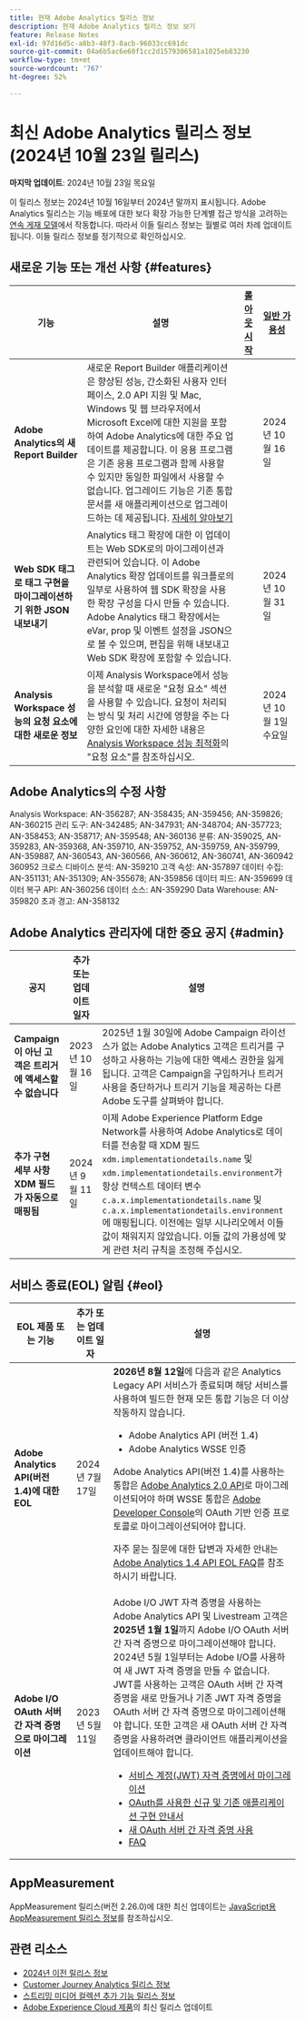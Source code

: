 ```yaml
---
title: 현재 Adobe Analytics 릴리스 정보
description: 현재 Adobe Analytics 릴리스 정보 보기
feature: Release Notes
exl-id: 97d16d5c-a8b3-48f3-8acb-96033cc691dc
source-git-commit: 04a6b5ac6e60f1cc2d1579306581a1025eb83230
workflow-type: tm+mt
source-wordcount: '767'
ht-degree: 52%

---
```


# 최신 Adobe Analytics 릴리스 정보 (2024년 10월 23일 릴리스)

**마지막 업데이트**: 2024년 10월 23일 목요일

이 릴리스 정보는 2024년 10월 16일부터 2024년 말까지 표시됩니다. Adobe Analytics 릴리스는 기능 배포에 대한 보다 확장 가능한 단계별 접근 방식을 고려하는 [연속 게재 모델](releases.md)에서 작동합니다. 따라서 이들 릴리스 정보는 월별로 여러 차례 업데이트됩니다. 이들 릴리스 정보를 정기적으로 확인하십시오.

## 새로운 기능 또는 개선 사항 {#features}

| 기능 | 설명 | [롤아웃 시작](releases.md) | [일반 가용성](releases.md) |
| ----------- | ---------- | ------- | ---- |
| **Adobe Analytics의 새 Report Builder** | 새로운 Report Builder 애플리케이션은 향상된 성능, 간소화된 사용자 인터페이스, 2.0 API 지원 및 Mac, Windows 및 웹 브라우저에서 Microsoft Excel에 대한 지원을 포함하여 Adobe Analytics에 대한 주요 업데이트를 제공합니다. 이 응용 프로그램은 기존 응용 프로그램과 함께 사용할 수 있지만 동일한 파일에서 사용할 수 없습니다. 업그레이드 기능은 기존 통합 문서를 새 애플리케이션으로 업그레이드하는 데 제공됩니다. [자세히 알아보기](https://experienceleague.adobe.com/ko/docs/analytics/analyze/report-builder/report-buider-overview) |  | 2024년 10월 16일 |
| **Web SDK 태그로 태그 구현을 마이그레이션하기 위한 JSON 내보내기** | Analytics 태그 확장에 대한 이 업데이트는 Web SDK로의 마이그레이션과 관련되어 있습니다. 이 Adobe Analytics 확장 업데이트를 워크플로의 일부로 사용하여 웹 SDK 확장을 사용한 확장 구성을 다시 만들 수 있습니다. Adobe Analytics 태그 확장에서는 eVar, prop 및 이벤트 설정을 JSON으로 볼 수 있으며, 편집을 위해 내보내고 Web SDK 확장에 포함할 수 있습니다. |  | 2024년 10월 31일 |
| **Analysis Workspace 성능의 요청 요소에 대한 새로운 정보** | 이제 Analysis Workspace에서 성능을 분석할 때 새로운 &quot;요청 요소&quot; 섹션을 사용할 수 있습니다. 요청이 처리되는 방식 및 처리 시간에 영향을 주는 다양한 요인에 대한 자세한 내용은 [Analysis Workspace 성능 최적화](https://experienceleague.adobe.com/en/docs/analytics/analyze/analysis-workspace/workspace-faq/optimizing-performance)의 &quot;요청 요소&quot;를 참조하십시오. |  | 2024년 10월 1일 수요일 |

## Adobe Analytics의 수정 사항

Analysis Workspace: AN-356287; AN-358435; AN-359456; AN-359826; AN-360215
관리 도구: AN-342485; AN-347931; AN-348704; AN-357723; AN-358453; AN-358717; AN-359548; AN-360136
분류: AN-359025, AN-359283, AN-359368, AN-359710, AN-359752, AN-359759, AN-359799, AN-359887, AN-360543, AN-360566, AN-360612, AN-360741, AN-360942 360952
크로스 디바이스 분석: AN-359210
고객 속성: AN-357897
데이터 수집: AN-351131; AN-351309; AN-355678; AN-359856
데이터 피드: AN-359699
데이터 복구 API: AN-360256
데이터 소스: AN-359290
Data Warehouse: AN-359820
초과 경고: AN-358132

## Adobe Analytics 관리자에 대한 중요 공지 {#admin}

| 공지 | 추가 또는 업데이트 일자 | 설명 |
| ----------- | ---------- | ---------- |
| **Campaign이 아닌 고객은 트리거에 액세스할 수 없습니다** | 2023년 10월 16일 | 2025년 1월 30일에 Adobe Campaign 라이선스가 없는 Adobe Analytics 고객은 트리거를 구성하고 사용하는 기능에 대한 액세스 권한을 잃게 됩니다. 고객은 Campaign을 구입하거나 트리거 사용을 중단하거나 트리거 기능을 제공하는 다른 Adobe 도구를 살펴봐야 합니다. |
| **추가 구현 세부 사항 XDM 필드가 자동으로 매핑됨** | 2024년 9월 11일 | 이제 Adobe Experience Platform Edge Network를 사용하여 Adobe Analytics로 데이터를 전송할 때 XDM 필드 `xdm.implementationdetails.name` 및 `xdm.implementationdetails.environment`가 항상 컨텍스트 데이터 변수 `c.a.x.implementationdetails.name` 및 `c.a.x.implementationdetails.environment`에 매핑됩니다. 이전에는 일부 시나리오에서 이들 값이 채워지지 않았습니다. 이들 값의 가용성에 맞게 관련 처리 규칙을 조정해 주십시오. |

## 서비스 종료(EOL) 알림 {#eol}

| EOL 제품 또는 기능 | 추가 또는 업데이트 일자 | 설명 |
| --- | --- | --- |
| **Adobe Analytics API(버전 1.4)에 대한 EOL** | 2024년 7월 17일 | **2026년 8월 12일**&#x200B;에 다음과 같은 Analytics Legacy API 서비스가 종료되며 해당 서비스를 사용하여 빌드한 현재 모든 통합 기능은 더 이상 작동하지 않습니다.<ul><li>Adobe Analytics API (버전 1.4)</li><li>Adobe Analytics WSSE 인증</li></ul><p>Adobe Analytics API(버전 1.4)를 사용하는 통합은 [Adobe Analytics 2.0 API](https://developer.adobe.com/analytics-apis/docs/2.0/)로 마이그레이션되어야 하며 WSSE 통합은 [Adobe Developer Console](https://developer.adobe.com/console)의 OAuth 기반 인증 프로토콜로 마이그레이션되어야 합니다.</p><p>자주 묻는 질문에 대한 답변과 자세한 안내는 [Adobe Analytics 1.4 API EOL FAQ](/help/admin/c-admin-api/c-admin-14-api-eol.md)를 참조하시기 바랍니다.</p> |
| **Adobe I/O OAuth 서버 간 자격 증명으로 마이그레이션** | 2023년 5월 11일 | Adobe I/O JWT 자격 증명을 사용하는 Adobe Analytics API 및 Livestream 고객은 **2025년 1월 1일**&#x200B;까지 Adobe I/O OAuth 서버 간 자격 증명으로 마이그레이션해야 합니다. 2024년 5월 1일부터는 Adobe I/O를 사용하여 새 JWT 자격 증명을 만들 수 없습니다. JWT를 사용하는 고객은 OAuth 서버 간 자격 증명을 새로 만들거나 기존 JWT 자격 증명을 OAuth 서버 간 자격 증명으로 마이그레이션해야 합니다. 또한 고객은 새 OAuth 서버 간 자격 증명을 사용하려면 클라이언트 애플리케이션을 업데이트해야 합니다. <ul><li>[서비스 계정(JWT) 자격 증명에서 마이그레이션](https://developer.adobe.com/developer-console/docs/guides/authentication/ServerToServerAuthentication/migration/)</li><li>[OAuth를 사용한 신규 및 기존 애플리케이션 구현 안내서](https://developer.adobe.com/developer-console/docs/guides/authentication/ServerToServerAuthentication/implementation/)<li>[새 OAuth 서버 간 자격 증명 사용](https://developer.adobe.com/developer-console/docs/guides/authentication/ServerToServerAuthentication/implementation/)</li><li>[FAQ](https://developer.adobe.com/developer-console/docs/guides/authentication/ServerToServerAuthentication/faqs/)</li></ul> |


## AppMeasurement

AppMeasurement 릴리스(버전 2.26.0)에 대한 최신 업데이트는 [JavaScript용 AppMeasurement 릴리스 정보](https://experienceleague.adobe.com/docs/analytics/implementation/appmeasurement-updates.html?lang=ko-kr)를 참조하십시오.


## 관련 리소스

* [2024년 이전 릴리스 정보](/help/release-notes/2024.md)
* [Customer Journey Analytics 릴리스 정보](https://experienceleague.adobe.com/docs/analytics-platform/using/releases/latest.html?lang=ko-kr)
* [스트리밍 미디어 컬렉션 추가 기능 릴리스 정보](https://experienceleague.adobe.com/docs/media-analytics/using/additional-resources/release-notes.html?lang=ko-kr)
* [Adobe Experience Cloud 제품](https://business.adobe.com/products/adobe-experience-cloud-products.html)의 최신 릴리스 업데이트
